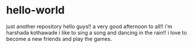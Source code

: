 # hello-world
just another repository
hello guys!!
a very good afternoon to all!!
i'm harshada kothawade
i like to sing a song and dancing in the rain!!
i love to become a new friends and play the games.
